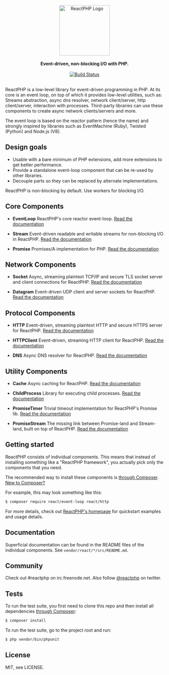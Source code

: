 <div align="center">
    <a href="https://reactphp.org"><img src="https://rawgit.com/reactphp/branding/master/reactphp-logo.svg" alt="ReactPHP Logo" width="160"></a>
</div>
    
<br>
    
<div align="center">
    <strong>Event-driven, non-blocking I/O with PHP.</strong>
</div>

<br>

<div align="center">
    <a href="https://travis-ci.org/reactphp/react"><img src="https://travis-ci.org/reactphp/react.svg?branch=master" alt="Build Status"></a>
</div>

<br>

ReactPHP is a low-level library for event-driven programming in PHP. At its core
is an event loop, on top of which it  provides low-level utilities, such as:
Streams abstraction, async dns resolver, network client/server, http
client/server, interaction with processes. Third-party libraries can use these
components to create async network clients/servers and more.

The event loop is based on the reactor pattern (hence the name) and strongly
inspired by libraries such as EventMachine (Ruby), Twisted (Python) and
Node.js (V8).

## Design goals

* Usable with a bare minimum of PHP extensions, add more extensions to get better performance.
* Provide a standalone event-loop component that can be re-used by other libraries.
* Decouple parts so they can be replaced by alternate implementations.

ReactPHP is non-blocking by default. Use workers for blocking I/O.

## Core Components

* **EventLoop**
  ReactPHP's core reactor event-loop.
  [Read the documentation](https://github.com/reactphp/event-loop)

* **Stream**
  Event-driven readable and writable streams for non-blocking I/O in ReactPHP.
  [Read the documentation](https://github.com/reactphp/stream)

* **Promise**
  Promises/A implementation for PHP.
  [Read the documentation](https://github.com/reactphp/promise)


## Network Components

* **Socket**
  Async, streaming plaintext TCP/IP and secure TLS socket server and client connections for ReactPHP.
  [Read the documentation](https://github.com/reactphp/socket)

* **Datagram**
  Event-driven UDP client and server sockets for ReactPHP.
  [Read the documentation](https://github.com/reactphp/datagram)

## Protocol Components

* **HTTP**
  Event-driven, streaming plaintext HTTP and secure HTTPS server for ReactPHP.
  [Read the documentation](https://github.com/reactphp/http)

* **HTTPClient**
  Event-driven, streaming HTTP client for ReactPHP.
  [Read the documentation](https://github.com/reactphp/http-client)

* **DNS**
  Async DNS resolver for ReactPHP.
  [Read the documentation](https://github.com/reactphp/dns)

## Utility Components

* **Cache**
  Async caching for ReactPHP.
  [Read the documentation](https://github.com/reactphp/cache)

* **ChildProcess**
  Library for executing child processes.
  [Read the documentation](https://github.com/reactphp/child-process)

* **PromiseTimer**
  Trivial timeout implementation for ReactPHP's Promise lib.
  [Read the documentation](https://github.com/reactphp/promise-timer)

* **PromiseStream**
  The missing link between Promise-land and Stream-land, built on top of ReactPHP.
  [Read the documentation](https://github.com/reactphp/promise-stream)

## Getting started

ReactPHP consists of individual components.
This means that instead of installing something like a "ReactPHP framework", you actually
pick only the components that you need.

The recommended way to install these components is [through Composer](http://getcomposer.org).
[New to Composer?](http://getcomposer.org/doc/00-intro.md)

For example, this may look something like this:

```bash
$ composer require react/event-loop react/http
```

For more details, check out [ReactPHP's homepage](https://reactphp.org) for
quickstart examples and usage details.

## Documentation

Superficial documentation can be found in the README files of the individual
components. See `vendor/react/*/src/README.md`.

## Community

Check out #reactphp on irc.freenode.net. Also follow
[@reactphp](https://twitter.com/reactphp) on twitter.

## Tests

To run the test suite, you first need to clone this repo and then install all
dependencies [through Composer](https://getcomposer.org):

```bash
$ composer install
```

To run the test suite, go to the project root and run:

```bash
$ php vendor/bin/phpunit
```

## License

MIT, see LICENSE.
